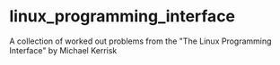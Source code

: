 # linux_programming_interface
A collection of worked out problems from the "The Linux Programming Interface" by Michael Kerrisk
